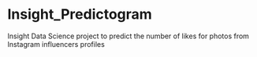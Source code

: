 # Insight_Predictogram
Insight Data Science project to predict the number of likes for photos from Instagram influencers profiles
